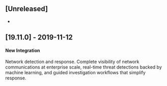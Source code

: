 ## [Unreleased]
-

## [19.11.0] - 2019-11-12
#### New Integration
Network detection and response. Complete visibility of network communications at enterprise scale, real-time threat detections backed by machine learning, and guided investigation workflows that simplify response.
